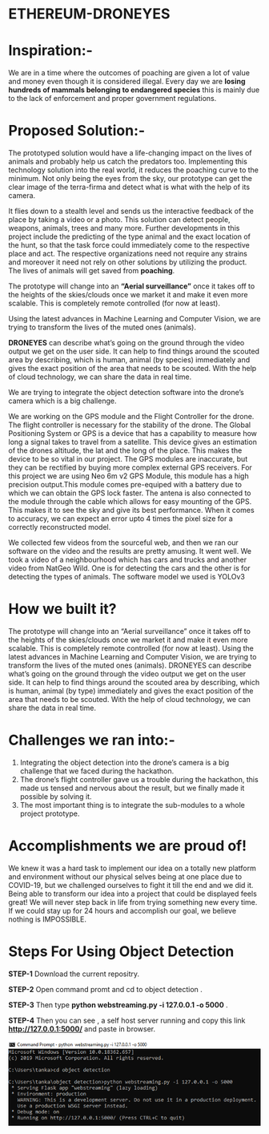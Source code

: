 # ETHEREUM-DRONEYES

# Inspiration:-

 We are in a time where the outcomes of poaching are given a lot of value and money even though it is 
considered illegal. Every day we are <b>losing hundreds of mammals belonging to endangered species</b> 
this is mainly due to the lack of enforcement and proper 
government regulations.

# Proposed Solution:-

The prototyped solution would have a life-changing impact on the lives of 
animals and probably help us catch the predators too. Implementing this 
technology solution into the real world, it reduces the poaching curve to the 
minimum. Not only being the eyes from the sky, our prototype can get the clear 
image of the terra-firma and detect what is what with the help of its camera.

It flies down to a stealth level and sends us the interactive feedback of the place by taking a video or a photo.
This solution can detect people, weapons, animals, trees and many more. 
Further developments in this project include the predicting of the type animal and the exact location of the hunt, so that the task force could immediately come to the respective place and act.
The respective organizations need not require any strains and moreover it need not rely on other solutions by utilizing the product. The lives of animals will get  saved from <b>poaching</b>.

The prototype will change into an <b>“Aerial surveillance”</b> once it takes off to the heights of the skies/clouds once we market it and make it even more scalable. This is completely remote controlled (for now at least).

Using the latest advances in Machine Learning and Computer Vision, we are trying to transform the lives of the muted ones (animals).

<b>DRONEYES</b> can describe what’s going on the ground through the video output we get on the user side. It can help to find things around the scouted area by describing, which is human, animal (by species) immediately and gives the exact position of the area that needs to be scouted. With the help of cloud technology, we can share the data in real time. 

We are trying to integrate the object detection software into the drone’s camera which is a big challenge.

We are working on the GPS module and the Flight Controller for the drone. The flight controller is necessary for the stability of the drone. The Global Positioning System or GPS is a device that has a capability to measure how long a signal takes to travel from a satellite. This device gives an estimation of the drones altitude, the lat and the long of the place. This makes the device to be so vital in our project. The GPS modules are inaccurate, but they can be rectified by buying more complex external GPS receivers. For this project we are using Neo 6m v2 GPS Module, this module has a high precision output.This module comes pre-equiped with a battery due to which we can obtain the GPS lock faster. 
The antena is also connected to the module through the cable which allows for easy mounting of the GPS. This makes it to see the sky and give its best performance. When it comes to accuracy, we can expect an error upto 4 times the pixel size for a correctly reconstructed model.


We collected few videos from the sourceful web, and then we ran our software on the video and the results are pretty amusing. It went well. 
We took a video of a neighbourhood which has cars and trucks and another video from NatGeo Wild. One is for detecting the cars and the other is for detecting the types of animals. 
The software model we used is YOLOv3

# How we built it?
 
The prototype will change into an “Aerial surveillance” once it takes off to the heights of the skies/clouds once we market it and make it even more scalable. 
This is completely remote controlled (for now at least).
Using the latest advances in Machine Learning and Computer Vision, we are trying to transform the lives of the muted ones (animals).
DRONEYES can describe what’s going on the ground through the video output we get on the user side.
It can help to find things around the scouted area by describing, which is human, animal (by type) immediately and gives the exact position of the area that needs to be scouted.
With the help of cloud technology, we can share the data in real time.


# Challenges we ran into:-

1)	Integrating the object detection into the drone’s camera is a big challenge that we faced during the hackathon.
2)	The drone’s flight controller gave us a trouble during the hackathon, this made us tensed and nervous about the result, but we finally made it possible by solving it.
3)	The most important thing is to integrate the sub-modules to a whole project prototype.

# Accomplishments we are proud of!
 We knew it was a hard task to implement our idea on a totally new platform and environment without our physical selves being at one place due to COVID-19, but we challenged ourselves to fight it till the end and we did it. Being able to transform our idea into a project that could be displayed feels great! We will never step back in life from trying something new every time. If we could stay up for 24 hours and accomplish our goal, we believe nothing is IMPOSSIBLE.

# Steps For Using Object Detection

<b>STEP-1</b> Download the current repositry.

<b>STEP-2</b> Open command promt and cd to object detection .

<b>STEP-3</b> Then type <b>python webstreaming.py -i 127.0.0.1 -o 5000</b> .

<b>STEP-4</b> Then you can see , a self host server running and copy this link <b>http://127.0.0.1:5000/</b> and paste in browser.

<img src="https://github.com/yuvaraj-06/ETHEREUM-DRONEYES/blob/master/object%20detection/cmd.PNG">

